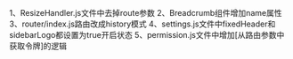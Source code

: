 1、ResizeHandler.js文件中去掉route参数
2、Breadcrumb组件增加name属性
3、router/index.js路由改成history模式
4、settings.js文件中fixedHeader和sidebarLogo都设置为true开启状态
5、permission.js文件中增加[从路由参数中获取令牌]的逻辑